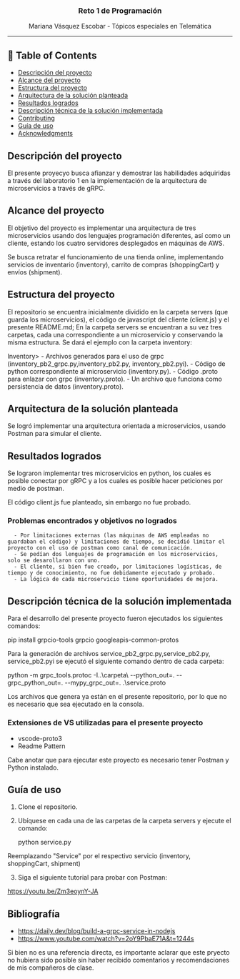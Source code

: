 

<h3 align="center">Reto 1 de Programación</h3>

<div align="center">

Mariana Vásquez Escobar - Tópicos especiales en Telemática

</div>

---

## 📝 Table of Contents

- [Descripción del proyecto](#about)
- [Alcance del proyecto](#getting_started)
- [Estructura del proyecto](#deployment)
- [Arquitectura de la solución planteada](#usage)
- [Resultados logrados](#built_using)
- [Descripción técnica de la solución implementada](../TODO.md)
- [Contributing](../CONTRIBUTING.md)
- [Guía de uso](#authors)
- [Acknowledgments](#acknowledgement)

## Descripción del proyecto <a name = "about"></a>

El presente proyecyo busca afianzar y demostrar las habilidades adquiridas a través del laboratorio 1 en la implementación de la arquitectura de microservicios a través de gRPC.

## Alcance del proyecto <a name = "getting_started"></a>

El objetivo del proyecto es implementar una arquitectura de tres microservicios usando dos lenguajes programación diferentes, así como un cliente, estando los cuatro servidores desplegados en máquinas de AWS.

Se busca retratar el funcionamiento de una tienda online, implementando servicios de inventario (inventory), carrito de compras (shoppingCart) y envíos (shipment).


## Estructura del proyecto <a name = "tests"></a>

El repositorio se encuentra inicialmente dividido en la carpeta servers (que guarda los microservicios), el código de javascript del cliente (client.js) y el presente README.md; En la carpeta servers se encuentran a su vez tres carpetas, cada una correspondiente a un microservicio y conservando la misma estructura. Se dará el ejemplo con la carpeta inventory:

Inventory>
    - Archivos generados para el uso de grpc (inventory_pb2_grpc.py,inventory_pb2.py, inventory_pb2.pyi).
    - Código de python correspondiente al microservicio (inventory.py).
    - Código .proto para enlazar con grpc (inventory.proto).
    - Un archivo que funciona como persistencia de datos (inventory.proto).



## Arquitectura de la solución planteada <a name="usage"></a>

Se logró implementar una arquitectura orientada a microservicios, usando Postman para simular el cliente.

## Resultados logrados <a name = "deployment"></a>

Se lograron implementar tres microservicios en python, los cuales es posible conectar por gRPC y a los cuales es posible hacer peticiones por medio de postman.

El código client.js fue planteado, sin embargo no fue probado.

  ### Problemas encontrados y objetivos no logrados
      - Por limitaciones externas (las máquinas de AWS empleadas no guardaban el código) y limitaciones de tiempo, se decidió limitar el proyecto con el uso de postman como canal de comunicación.
      - Se pedían dos lenguajes de programación en los microservicios, solo se desarollaron con uno.
      - El cliente, si bien fue creado, por limitaciones logísticas, de tiempo y de conocimiento, no fue debidamente ejecutado y probado.
      - La lógica de cada microservicio tiene oportunidades de mejora.


## Descripción técnica de la solución implementada <a name = "built_using"></a>

Para el desarrollo del presente proyecto fueron ejecutados los siguientes comandos:

pip install grpcio-tools grpcio googleapis-common-protos

Para la generación de archivos service_pb2_grpc.py,service_pb2.py, service_pb2.pyi se ejecutó el siguiente comando dentro de cada carpeta:

python -m grpc_tools.protoc -I..\carpeta\ --python_out=. --grpc_python_out=. --mypy_grpc_out=. .\service.proto

Los archivos que genera ya están en el presente repositorio, por lo que no es necesario que sea ejecutado en la consola.

  ### Extensiones de VS utilizadas para el presente proyecto
  - vscode-proto3
  - Readme Pattern

Cabe anotar que para ejecutar este proyecto es necesario tener Postman y Python instalado.

## Guía de uso <a name = "authors"></a>

1. Clone el repositorio.
2. Ubíquese en cada una de las carpetas de la carpeta servers y ejecute el comando:

    python service.py

Reemplazando "Service" por el respectivo servicio (inventory, shoppingCart, shipment)

3. Siga el siguiente tutorial para probar con Postman:

https://youtu.be/Zm3eoynY-JA

## Bibliografía <a name = "acknowledgement"></a>
- https://daily.dev/blog/build-a-grpc-service-in-nodejs
- https://www.youtube.com/watch?v=2oY9PbaE71A&t=1244s

Si bien no es una referencia directa, es importante aclarar que este pryecto no hubiera sido posible sin haber recibido comentarios y recomendaciones de mis compañeros de clase.
